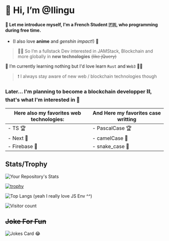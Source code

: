 # 👋 Hi, I’m @Ilingu

#### 👀 Let me introduce myself, I'm a French Student 🇫🇷, who programming during free time.
  - (I also love **anime** and *genshin impact*!) 🤫
> 👨‍💻 So I’m a fullstack Dev interested in JAMStack, Blockchain and more globally in __new technologies__ <s>(like jQuery)</s>

🌱 I’m currently learning nothing but I'd love learn `Rust` and `Web3` 🤍😄
> ❗ I always stay aware of new web / blockchain technologies though

### Later... I'm planning to become a blockchain developper ⛓, that's what I'm interested in 💛

| Here also my favorites web technologies: | And Here my favorites case writting |
|------------------------------------------|-------------------------------------|
| - TS 🏆                                   | - PascalCase 🏆                      |
| - Next 🥈                                 | - camelCase 🥈                       |
| - Firebase 🥉                             | - snake_case 🥉                      |

## Stats/Trophy

![Your Repository's Stats](https://github-readme-stats.vercel.app/api?username=Ilingu&theme=dark&show_icons=true)

[![trophy](https://github-profile-trophy.vercel.app/?username=Ilingu&theme=monokai)](https://github.com/ryo-ma/github-profile-trophy)

![Top Langs](https://github-readme-stats.vercel.app/api/top-langs/?username=Ilingu&show_icons=true&theme=dark)
(yeah I really love JS Env ^^)

![Visitor count](https://visitor-badge.laobi.icu/badge?page_id=Ilingu.Ilingu)

## <s>Joke For Fun</s>
![Jokes Card](https://readme-jokes.vercel.app/api) 😂
